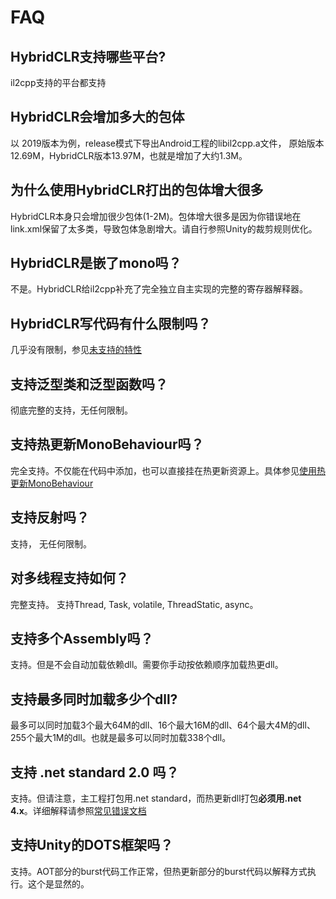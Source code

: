 # FAQ

## HybridCLR支持哪些平台?

il2cpp支持的平台都支持

## HybridCLR会增加多大的包体

以 2019版本为例，release模式下导出Android工程的libil2cpp.a文件， 原始版本12.69M，HybridCLR版本13.97M，也就是增加了大约1.3M。

## 为什么使用HybridCLR打出的包体增大很多

HybridCLR本身只会增加很少包体(1-2M)。包体增大很多是因为你错误地在link.xml保留了太多类，导致包体急剧增大。请自行参照Unity的裁剪规则优化。

## HybridCLR是嵌了mono吗？

不是。HybridCLR给il2cpp补充了完全独立自主实现的完整的寄存器解释器。

## HybridCLR写代码有什么限制吗？

几乎没有限制，参见[未支持的特性](/basic/notsupportedfeatures.md)


## 支持泛型类和泛型函数吗？

彻底完整的支持，无任何限制。

## 支持热更新MonoBehaviour吗？

完全支持。不仅能在代码中添加，也可以直接挂在热更新资源上。具体参见[使用热更新MonoBehaviour](/basic/monobehaviour.md)

## 支持反射吗？

支持， 无任何限制。

## 对多线程支持如何？

完整支持。 支持Thread, Task, volatile, ThreadStatic, async。

## 支持多个Assembly吗？

支持。但是不会自动加载依赖dll。需要你手动按依赖顺序加载热更dll。

## 支持最多同时加载多少个dll?

最多可以同时加载3个最大64M的dll、16个最大16M的dll、64个最大4M的dll、255个最大1M的dll。也就是最多可以同时加载338个dll。

## 支持 .net standard 2.0 吗？

支持。但请注意，主工程打包用.net standard，而热更新dll打包**必须用.net 4.x**。详细解释请参照[常见错误文档](/help/commonerrors.md)

## 支持Unity的DOTS框架吗？

支持。AOT部分的burst代码工作正常，但热更新部分的burst代码以解释方式执行。这个是显然的。



